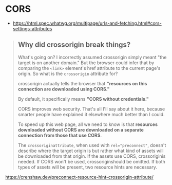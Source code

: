 # CORS


* <https://html.spec.whatwg.org/multipage/urls-and-fetching.html#cors-settings-attributes>


> ## Why did crossorigin break things?
>
> What's going on? I incorrectly assumed crossorigin simply meant "the target is on another domain." But the browser could infer that by comparing the `<link>` element's href attribute to the current page's origin. So what is the `crossorigin` attribute for?
>
> crossorigin actually tells the browser that __"resources on this connection are downloaded using CORS."__
>
> By default, it specifically means __"CORS without credentials."__
>
> CORS improves web security. That's all I'll say about it here, because smarter people have explained it elsewhere much better than I could.
>
> To speed up this web page, all we need to know is that **resources downloaded without CORS are downloaded on a separate connection from those that use CORS**.
>
> The `crossoriginattribute`, when used with `rel="preconnect"`, doesn't describe where the target origin is but rather what kind of assets will be downloaded from that origin. If the assets use CORS, crossoriginis needed. If CORS won't be used, crossoriginshould be omitted. If both types of assets will be present, two resource hints are necessary.

<https://crenshaw.dev/preconnect-resource-hint-crossorigin-attribute/>
